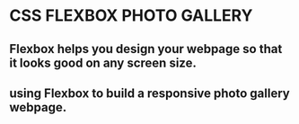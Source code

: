 # CSS FLEXBOX PHOTO GALLERY

## Flexbox helps you design your webpage so that it looks good on any screen size.

## using Flexbox to build a responsive photo gallery webpage.

